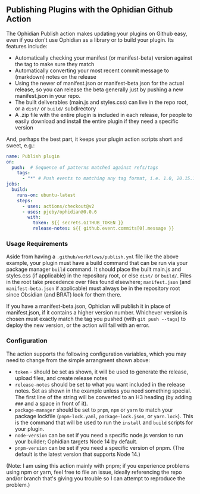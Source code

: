 ## Publishing Plugins with the Ophidian Github Action

The Ophidian Publish action makes updating your plugins on Github easy, even if you don't use Ophidian as a library or to build your plugin.  Its features include:

- Automatically checking your manifest (or manifest-beta) version against the tag to make sure they match
- Automatically converting your most recent commit message to (markdown) notes on the release
- Using the newer of manifest.json or manifest-beta.json for the actual release, so you can release the beta generally just by pushing a new manifest.json in your repo.
- The built deliverables (main.js and styles.css) can live in the repo root, or a `dist/` or `build/` subdirectory
- A .zip file with the entire plugin is included in each release, for people to easily download and install the entire plugin if they need a specific version

And, perhaps the best part, it keeps your plugin action scripts short and sweet, e.g.:

```yaml
name: Publish plugin
on:
  push:  # Sequence of patterns matched against refs/tags
    tags:
      - "*" # Push events to matching any tag format, i.e. 1.0, 20.15.10
jobs:
  build:
    runs-on: ubuntu-latest
    steps:
      - uses: actions/checkout@v2
      - uses: pjeby/ophidian@0.0.6
        with:
          token: ${{ secrets.GITHUB_TOKEN }}
          release-notes: ${{ github.event.commits[0].message }}

```

### Usage Requirements

Aside from having a `.github/workflows/publish.yml` file like the above example, your plugin must have a build command that can be run via your package manager `build` command.  It should place the built main.js and styles.css (if applicable) in the repository root, or else `dist/` or `build/`.  Files in the root take precedence over files found elsewhere; `manifest.json` (and `manifest-beta.json` if applicable) must always be in the repository root since Obsidian (and BRAT) look for them there.

If you have a manifest-beta.json, Ophidian will publish it in place of manifest.json, if it contains a higher version number.  Whichever version is chosen must exactly match the tag you pushed (with `git push --tags`) to deploy the new version, or the action will fail with an error.

### Configuration

The action supports the following configuration variables, which you may need to change from the simple arrangment shown above:

- `token` - should be set as shown, it will be used to generate the release, upload files, and create release notes
- `release-notes` should be set to what you want included in the release notes.  Set as shown in the example unless you need something special.  The first line of the string will be converted to an H3 heading (by adding `###` and a space in front of it).
- `package-manager` should be set to `pnpm`, `npm` or `yarn` to match your package lockfile (`pnpm-lock.yaml`, `package-lock.json`, or `yarn.lock`).  This is the command that will be used to run the `install` and `build` scripts for your plugin.
- `node-version` can be set if you need a specific node.js version to run your builder; Ophidian targets Node 14 by default.
- `pnpm-version` can be set if you need a specific version of pnpm.  (The default is the latest version that supports Node 14.)

(Note: I am using this action mainly with pnpm; if you experience problems using npm or yarn, feel free to file an issue, ideally referencing the repo and/or branch that's giving you trouble so I can attempt to reproduce the problem.)